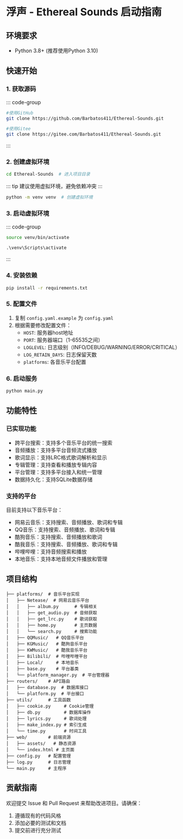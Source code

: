 # 浮声 - Ethereal Sounds 启动指南

## 环境要求

- Python 3.8+ (推荐使用Python 3.10)

## 快速开始

### 1. 获取源码

::: code-group

```sh [GitHub]
#使用GitHub
git clone https://github.com/Barbatos411/Ethereal-Sounds.git
```

```sh [Gitee]
#使用Gitee
git clone https://gitee.com/Barbatos411/Ethereal-Sounds.git
```

:::
### 2. 创建虚拟环境

```bash [bash]
cd Ethereal-Sounds  # 进入项目目录
```
::: tip
建议使用虚拟环境，避免依赖冲突
:::



```bash [python]
python -m venv venv  # 创建虚拟环境
```

### 3. 启动虚拟环境

::: code-group

```bash [Linux/Unix/MacOS]
source venv/bin/activate
```

```cmd [Windows]
.\venv\Scripts\activate
```

:::
### 4. 安装依赖

```bash [pip]
pip install -r requirements.txt
```

### 5. 配置文件

1. 复制 `config.yaml.example` 为 `config.yaml`
2. 根据需要修改配置文件：
   - `HOST`: 服务器host地址
   - `PORT`: 服务器端口（1-65535之间）
   - `LOGLEVEL`: 日志级别（INFO/DEBUG/WARNING/ERROR/CRITICAL）
   - `LOG_RETAIN_DAYS`: 日志保留天数
   - `platforms`: 各音乐平台配置

### 6. 启动服务

```bash [python]
python main.py
```

## 功能特性

### 已实现功能

- 跨平台搜索：支持多个音乐平台的统一搜索
- 音频播放：支持多平台音频流式播放
- 歌词显示：支持LRC格式歌词解析和显示
- 专辑管理：支持查看和播放专辑内容
- 平台管理：支持多平台接入和统一管理
- 数据持久化：支持SQLite数据存储

### 支持的平台

目前支持以下音乐平台：

- 网易云音乐：支持搜索、音频播放、歌词和专辑
- QQ音乐：支持搜索、音频播放、歌词和专辑
- 酷狗音乐：支持搜索、音频播放和歌词
- 酷我音乐：支持搜索、音频播放、歌词和专辑
- 哔哩哔哩：支持音频搜索和播放
- 本地音乐：支持本地音频文件播放和管理

## 项目结构

```
├── platforms/  # 音乐平台实现
│   ├── Netease/  # 网易云音乐平台
│   │   ├── album.py      # 专辑相关
│   │   ├── get_audio.py  # 音频获取
│   │   ├── get_lrc.py    # 歌词获取
│   │   ├── home.py       # 主页数据
│   │   └── search.py     # 搜索功能
│   ├── QQMusic/   # QQ音乐平台
│   ├── KGMusic/   # 酷狗音乐平台
│   ├── KWMusic/   # 酷我音乐平台
│   ├── Bilibili/  # 哔哩哔哩平台
│   ├── Local/     # 本地音乐
│   ├── base.py    # 平台基类
│   └── platform_manager.py  # 平台管理器
├── routers/    # API路由
│   ├── database.py  # 数据库接口
│   └── platform.py  # 平台接口
├── utils/      # 工具函数
│   ├── cookie.py     # Cookie管理
│   ├── db.py         # 数据库操作
│   ├── lyrics.py     # 歌词处理
│   ├── make_index.py # 索引生成
│   └── time.py       # 时间工具
├── web/        # 前端资源
│   ├── assets/   # 静态资源
│   └── index.html # 主页面
├── config.py   # 配置管理
├── log.py      # 日志管理
└── main.py     # 主程序
```

## 贡献指南

欢迎提交 Issue 和 Pull Request 来帮助改进项目。请确保：

1. 遵循现有的代码风格
2. 添加必要的测试和文档
3. 提交前进行充分测试
